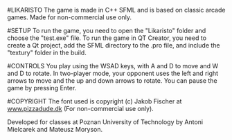#LIKARISTO The game is made in C++ SFML and is based on classic arcade games. Made for non-commercial use only.

#SETUP To run the game, you need to open the "Likaristo" folder and choose the "test.exe" file. To run the game in QT Creator, you need to create a Qt project, add the SFML directory to the .pro file, and include the "textury" folder in the build.

#CONTROLS You play using the WSAD keys, with A and D to move and W and D to rotate. In two-player mode, your opponent uses the left and right arrows to move and the up and down arrows to rotate. You can pause the game by pressing Enter.

#COPYRIGHT The font used is copyright (c) Jakob Fischer at www.pizzadude.dk (For non-commercial use only).

Developed for classes at Poznan University of Technology by Antoni Mielcarek and Mateusz Moryson.
